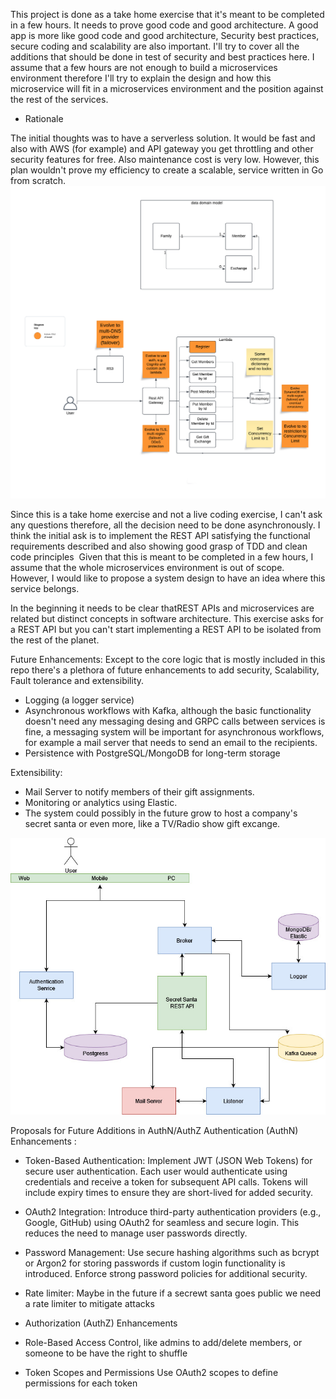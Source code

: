 This project is done as a take home exercise that it's meant to be completed in a few hours. It needs to prove good code and good architecture. A good app is more like good code and good architecture, Security best practices, 
secure coding and scalability are also important. I'll try to cover all the additions that should be done in test of security and best practices here. I assume that a few hours are not enough to build a microservices environment therefore I'll try to explain the design and how this microservice will fit in a microservices environment and the position against the rest of the services.

* Rationale 

The initial thoughts was to have a serverless solution. It would be fast and also with AWS (for example) and API gateway you get throttling and other security features for free. Also maintenance cost is very low.
However, this plan wouldn't prove my efficiency to create a scalable, service written in Go from scratch.
![Serverless solution](serverless_design.png)

Since this is a take home exercise and not a live coding exercise, I can't ask any questions therefore, all the decision need to be done asynchronously.
I think the initial ask is to implement the REST API satisfying the functional requirements described and also showing good grasp of TDD and clean code principles 
Given that this is meant to be completed in a few hours, I assume that the whole microservices environment is out of scope. However, I would like to propose a system design to have an idea  where this service belongs.

In the beginning it needs to be clear thatREST APIs and microservices are related but distinct concepts in software architecture.
This exercise asks for a REST API but you can't start implementing a REST API to be isolated from the rest of the planet.

Future Enhancements:
Except to the core logic that is mostly included in this repo there's a plethora of future enhancements to add security, Scalability, Fault tolerance and extensibility.
* Logging (a logger service)
* Asynchronous workflows with Kafka, although the basic functionality doesn't need any messaging desing and GRPC calls between services is fine, a messaging system will be important for asynchronous workflows, for example a mail server that needs to send an email to the recipients.
* Persistence with PostgreSQL/MongoDB for long-term storage

Extensibility:
* Mail Server to notify members of their gift assignments. 
* Monitoring or analytics using Elastic.
* The system could possibly in the future grow to host a company's secret santa or even more, like a TV/Radio show gift excange.

![Proposed System](ProposedSystem.jpg)

Proposals for Future Additions in AuthN/AuthZ
Authentication (AuthN) Enhancements :
* Token-Based Authentication:
    Implement JWT (JSON Web Tokens) for secure user authentication. Each user would authenticate using credentials and receive a token for subsequent API calls.
    Tokens will include expiry times to ensure they are short-lived for added security.
* OAuth2 Integration:
    Introduce third-party authentication providers (e.g., Google, GitHub) using OAuth2 for seamless and secure login.
    This reduces the need to manage user passwords directly.
* Password Management:
  Use secure hashing algorithms such as bcrypt or Argon2 for storing passwords if custom login functionality is introduced.
  Enforce strong password policies for additional security.
* Rate limiter: Maybe in the future if a secrewt santa goes public we need a rate limiter to mitigate attacks

* Authorization (AuthZ) Enhancements
* Role-Based Access Control, like admins to add/delete members, or someone to be have the right to shuffle
* Token Scopes and Permissions
  Use OAuth2 scopes to define permissions for each token